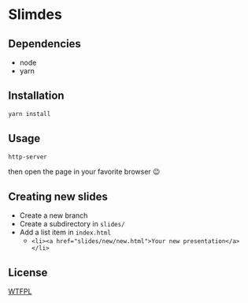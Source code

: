 # Slimdes

## Dependencies

* node
* yarn

## Installation

```sh
yarn install
```

## Usage

```sh
http-server
```

then open the page in your favorite browser :wink:

## Creating new slides

* Create a new branch
* Create a subdirectory in `slides/`
* Add a list item in `index.html`
  * ``<li><a href="slides/new/new.html">Your new presentation</a></li>``

## License

[WTFPL](http://www.wtfpl.net/about/)
